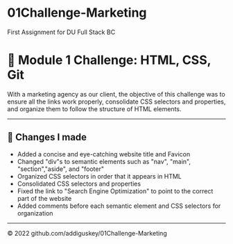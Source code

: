 # 01Challenge-Marketing

First Assignment for DU Full Stack BC

# 🤠 Module 1 Challenge: HTML, CSS, Git

With a marketing agency as our client, the objective of this challenge was to ensure all the links work properly, consolidate CSS selectors and properties, and organize them to follow the structure of HTML elements.

---

## 🦎 Changes I made

- Added a concise and eye-catching website title and Favicon
- Changed "div"s to semantic elements such as "nav", "main", "section","aside", and "footer"
- Organized CSS selectors in order that it appears in HTML
- Consolidated CSS selectors and properties
- Fixed the link to "Search Engine Optimization" to point to the correct part of the website
- Added comments before each semantic element and CSS selectors for organization

---

© 2022 github.com/addiguskey/01Challenge-Marketing
